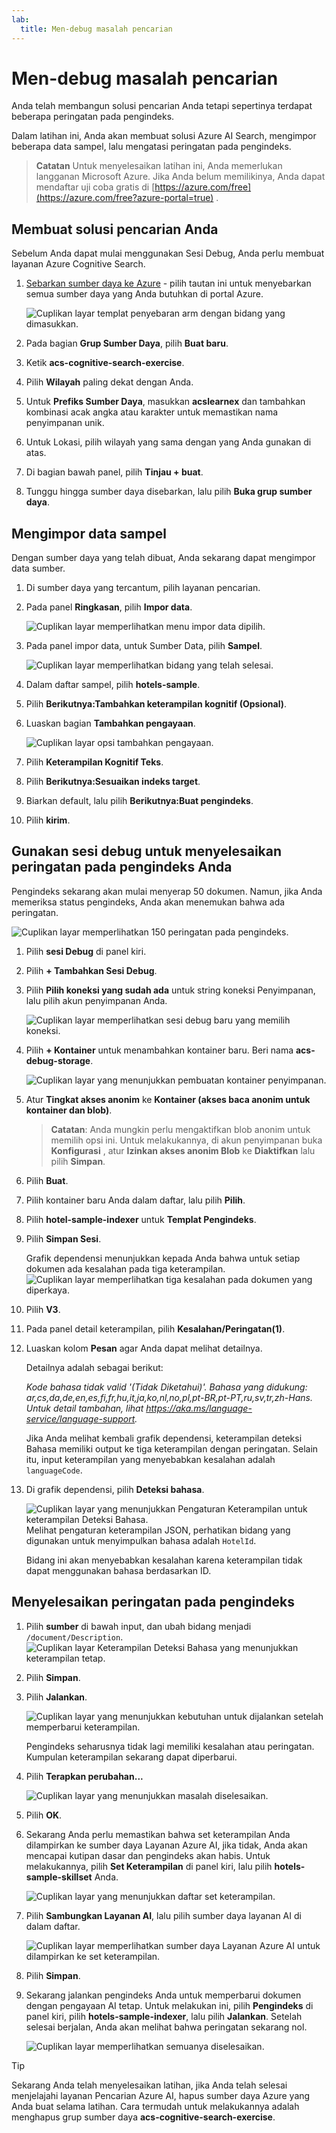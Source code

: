 ```yaml
---
lab:
  title: Men-debug masalah pencarian
---
```


# Men-debug masalah pencarian

Anda telah membangun solusi pencarian Anda tetapi sepertinya terdapat beberapa peringatan pada pengindeks.

Dalam latihan ini, Anda akan membuat solusi Azure AI Search, mengimpor beberapa data sampel, lalu mengatasi peringatan pada pengindeks.

> **Catatan** Untuk menyelesaikan latihan ini, Anda memerlukan langganan Microsoft Azure. Jika Anda belum memilikinya, Anda dapat mendaftar uji coba gratis di [https://azure.com/free](https://azure.com/free?azure-portal=true) .

## Membuat solusi pencarian Anda

Sebelum Anda dapat mulai menggunakan Sesi Debug, Anda perlu membuat layanan Azure Cognitive Search.

1. [Sebarkan sumber daya ke Azure](https://portal.azure.com/#create/Microsoft.Template/uri/https%3A%2F%2Fraw.githubusercontent.com%2FAzure-Samples%2Fazure-search-knowledge-mining%2Fmain%2Fazuredeploy.json) - pilih tautan ini untuk menyebarkan semua sumber daya yang Anda butuhkan di portal Azure.

    ![Cuplikan layar templat penyebaran arm dengan bidang yang dimasukkan.](../media/08-media/arm-template-deployment.png)

1. Pada bagian **Grup Sumber Daya**, pilih **Buat baru**.
1. Ketik **acs-cognitive-search-exercise**.
1. Pilih **Wilayah** paling dekat dengan Anda.
1. Untuk **Prefiks Sumber Daya**, masukkan **acslearnex** dan tambahkan kombinasi acak angka atau karakter untuk memastikan nama penyimpanan unik.
1. Untuk Lokasi, pilih wilayah yang sama dengan yang Anda gunakan di atas.
1. Di bagian bawah panel, pilih **Tinjau + buat**.
1. Tunggu hingga sumber daya disebarkan, lalu pilih **Buka grup sumber daya**.

## Mengimpor data sampel

Dengan sumber daya yang telah dibuat, Anda sekarang dapat mengimpor data sumber.

1. Di sumber daya yang tercantum, pilih layanan pencarian.

1. Pada panel **Ringkasan**, pilih **Impor data**.

      ![Cuplikan layar memperlihatkan menu impor data dipilih.](../media/08-media/import-data.png)

1. Pada panel impor data, untuk Sumber Data, pilih **Sampel**.

      ![Cuplikan layar memperlihatkan bidang yang telah selesai.](../media/08-media/import-data-selection-screen-small.png)

1. Dalam daftar sampel, pilih **hotels-sample**.
1. Pilih **Berikutnya:Tambahkan keterampilan kognitif (Opsional)**.
1. Luaskan bagian **Tambahkan pengayaan**.

    ![Cuplikan layar opsi tambahkan pengayaan.](../media/08-media/add-enrichments.png)

1. Pilih **Keterampilan Kognitif Teks**.
1. Pilih **Berikutnya:Sesuaikan indeks target**.
1. Biarkan default, lalu pilih **Berikutnya:Buat pengindeks**.
1. Pilih **kirim**.

## Gunakan sesi debug untuk menyelesaikan peringatan pada pengindeks Anda

Pengindeks sekarang akan mulai menyerap 50 dokumen. Namun, jika Anda memeriksa status pengindeks, Anda akan menemukan bahwa ada peringatan.

![Cuplikan layar memperlihatkan 150 peringatan pada pengindeks.](../media/08-media/indexer-warnings.png)

1. Pilih **sesi Debug** di panel kiri.

1. Pilih **+ Tambahkan Sesi Debug**.

1. Pilih **Pilih koneksi yang sudah ada** untuk string koneksi Penyimpanan, lalu pilih akun penyimpanan Anda.

    ![Cuplikan layar memperlihatkan sesi debug baru yang memilih koneksi.](../media/08-media/connect-storage.png)
1. Pilih **+ Kontainer** untuk menambahkan kontainer baru. Beri nama **acs-debug-storage**.

    ![Cuplikan layar yang menunjukkan pembuatan kontainer penyimpanan.](../media/08-media/create-storage-container.png)

1. Atur **Tingkat akses anonim** ke **Kontainer (akses baca anonim untuk kontainer dan blob)**.

    > **Catatan**: Anda mungkin perlu mengaktifkan blob anonim untuk memilih opsi ini. Untuk melakukannya, di akun penyimpanan buka **Konfigurasi** , atur **Izinkan akses anonim Blob** ke **Diaktifkan** lalu pilih **Simpan**.

1. Pilih **Buat**.
1. Pilih kontainer baru Anda dalam daftar, lalu pilih **Pilih**.
1. Pilih **hotel-sample-indexer** untuk **Templat Pengindeks**.
1. Pilih **Simpan Sesi**.

    Grafik dependensi menunjukkan kepada Anda bahwa untuk setiap dokumen ada kesalahan pada tiga keterampilan.
    ![Cuplikan layar memperlihatkan tiga kesalahan pada dokumen yang diperkaya.](../media/08-media/warning-skill-selection.png)

1. Pilih **V3**.
1. Pada panel detail keterampilan, pilih **Kesalahan/Peringatan(1)**.
1. Luaskan kolom **Pesan** agar Anda dapat melihat detailnya.

    Detailnya adalah sebagai berikut:

    *Kode bahasa tidak valid '(Tidak Diketahui)'. Bahasa yang didukung: ar,cs,da,de,en,es,fi,fr,hu,it,ja,ko,nl,no,pl,pt-BR,pt-PT,ru,sv,tr,zh-Hans. Untuk detail tambahan, lihat https://aka.ms/language-service/language-support.*

    Jika Anda melihat kembali grafik dependensi, keterampilan deteksi Bahasa memiliki output ke tiga keterampilan dengan peringatan. Selain itu, input keterampilan yang menyebabkan kesalahan adalah `languageCode`.

1. Di grafik dependensi, pilih **Deteksi bahasa**.

    ![Cuplikan layar yang menunjukkan Pengaturan Keterampilan untuk keterampilan Deteksi Bahasa.](../media/08-media/language-detection-error.png)
    Melihat pengaturan keterampilan JSON, perhatikan bidang yang digunakan untuk menyimpulkan bahasa adalah `HotelId`.

    Bidang ini akan menyebabkan kesalahan karena keterampilan tidak dapat menggunakan bahasa berdasarkan ID.

## Menyelesaikan peringatan pada pengindeks

1. Pilih **sumber** di bawah input, dan ubah bidang menjadi `/document/Description`.
    ![Cuplikan layar Keterampilan Deteksi Bahasa yang menunjukkan keterampilan tetap.](../media/08-media/language-detection-fix.png)
1. Pilih **Simpan**.
1. Pilih **Jalankan**.

    ![Cuplikan layar yang menunjukkan kebutuhan untuk dijalankan setelah memperbarui keterampilan.](../media/08-media/rerun-debug-session.png)

    Pengindeks seharusnya tidak lagi memiliki kesalahan atau peringatan. Kumpulan keterampilan sekarang dapat diperbarui.

1. Pilih **Terapkan perubahan...**

    ![Cuplikan layar yang menunjukkan masalah diselesaikan.](../media/08-media/error-fixed.png)
1. Pilih **OK**.

1. Sekarang Anda perlu memastikan bahwa set keterampilan Anda dilampirkan ke sumber daya Layanan Azure AI, jika tidak, Anda akan mencapai kutipan dasar dan pengindeks akan habis. Untuk melakukannya, pilih **Set Keterampilan** di panel kiri, lalu pilih **hotels-sample-skillset** Anda.

    ![Cuplikan layar yang menunjukkan daftar set keterampilan.](../media/08-media/update-skillset.png)
1. Pilih **Sambungkan Layanan AI**, lalu pilih sumber daya layanan AI di dalam daftar.

    ![Cuplikan layar memperlihatkan sumber daya Layanan Azure AI untuk dilampirkan ke set keterampilan.](../media/08-media/skillset-attach-service.png)
1. Pilih **Simpan**.

1. Sekarang jalankan pengindeks Anda untuk memperbarui dokumen dengan pengayaan AI tetap. Untuk melakukan ini, pilih **Pengindeks** di panel kiri, pilih **hotels-sample-indexer**, lalu pilih **Jalankan**.  Setelah selesai berjalan, Anda akan melihat bahwa peringatan sekarang nol.

    ![Cuplikan layar memperlihatkan semuanya diselesaikan.](../media/08-media/warnings-fixed-indexer.png)

> [!TIP]
> Sekarang Anda telah menyelesaikan latihan, jika Anda telah selesai menjelajahi layanan Pencarian Azure AI, hapus sumber daya Azure yang Anda buat selama latihan. Cara termudah untuk melakukannya adalah menghapus grup sumber daya **acs-cognitive-search-exercise**.
